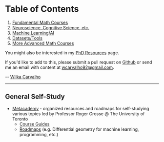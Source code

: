 # Table of Contents

  1. [Fundamental Math Courses](/ML-Brain-Resources/fundamental_math)
  2. [Neuroscience, Cognitive Science, etc.](/ML-Brain-Resources/brain)
  3. [Machine Learning/AI](/ML-Brain-Resources/advanced_ml)
  7. [Datasets/Tools](/ML-Brain-Resources/datasets)
  5. [More Advanced Math Courses](/ML-Brain-Resources/advanced_math)

You might also be interested in my [PhD Resources](https://wcarvalho.github.io/Phd-Resources/) page. 


If you'd like to add to this, please submit a pull request on [Github](https://github.com/wcarvalho/ML-Brain-Resources) or send me an email with content at wcarvalho92@gmail.com.


-- [Wilka Carvalho](https://wcarvalho.github.io/)

* * *

## General Self-Study
  
  * [Metacademy](https://metacademy.org/) - organized resources and roadmaps for self-studying various topics led by Professor Roger Grosse @ The University of Toronto
    * [Course Guides](https://metacademy.org/course_guides/)
    * [Roadmaps](https://metacademy.org/roadmaps/) (e.g. Differential geometry for machine learning, programming, etc.)

